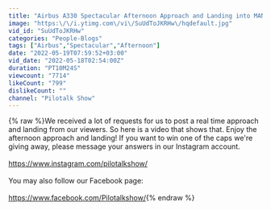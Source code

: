 ```yaml
---
title: "Airbus A330 Spectacular Afternoon Approach and Landing into MANILA's Runway 06 | Pilotalkshow"
image: "https:\/\/i.ytimg.com\/vi\/SuUdToJKRHw\/hqdefault.jpg"
vid_id: "SuUdToJKRHw"
categories: "People-Blogs"
tags: ["Airbus","Spectacular","Afternoon"]
date: "2022-05-19T07:59:52+03:00"
vid_date: "2022-05-18T02:54:00Z"
duration: "PT10M24S"
viewcount: "7714"
likeCount: "799"
dislikeCount: ""
channel: "Pilotalk Show"
---
```

{% raw %}We received a lot of requests for us to post a real time approach and landing from our viewers. So here is a video that shows that. Enjoy the afternoon approach and landing! If you want to win one of the caps we're giving away, please message your answers in our Instagram account.<br /><br /><a rel="nofollow" target="blank" href="https://www.instagram.com/pilotalkshow/">https://www.instagram.com/pilotalkshow/</a><br /><br />You may also follow our Facebook page:<br /><br /><a rel="nofollow" target="blank" href="https://www.facebook.com/Pilotalkshow/">https://www.facebook.com/Pilotalkshow/</a>{% endraw %}
